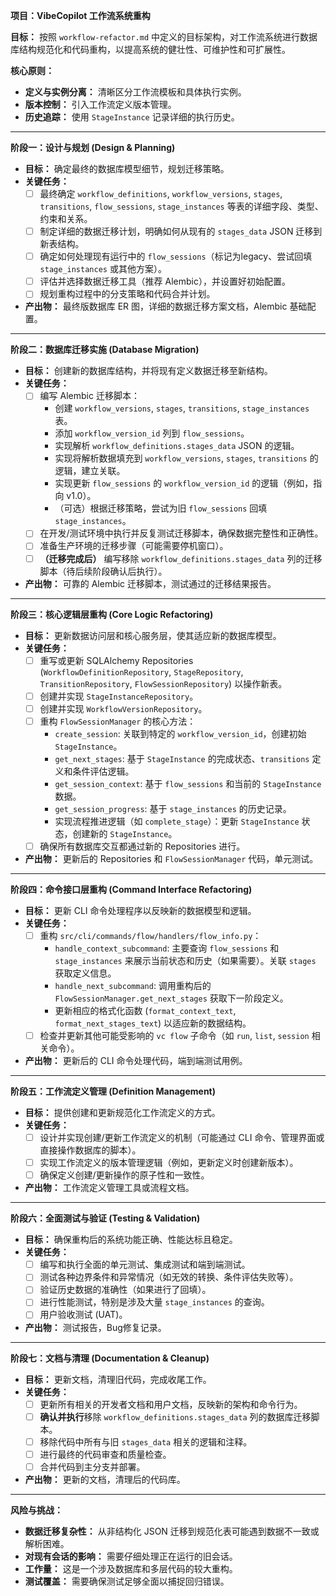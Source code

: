 
**项目：VibeCopilot 工作流系统重构**

**目标：** 按照 `workflow-refactor.md` 中定义的目标架构，对工作流系统进行数据库结构规范化和代码重构，以提高系统的健壮性、可维护性和可扩展性。

**核心原则：**

* **定义与实例分离：** 清晰区分工作流模板和具体执行实例。
* **版本控制：** 引入工作流定义版本管理。
* **历史追踪：** 使用 `StageInstance` 记录详细的执行历史。

---

**阶段一：设计与规划 (Design & Planning)**

* **目标：** 确定最终的数据库模型细节，规划迁移策略。
* **关键任务：**
  * [ ] 最终确定 `workflow_definitions`, `workflow_versions`, `stages`, `transitions`, `flow_sessions`, `stage_instances` 等表的详细字段、类型、约束和关系。
  * [ ] 制定详细的数据迁移计划，明确如何从现有的 `stages_data` JSON 迁移到新表结构。
  * [ ] 确定如何处理现有运行中的 `flow_sessions`（标记为legacy、尝试回填 `stage_instances` 或其他方案）。
  * [ ] 评估并选择数据迁移工具（推荐 Alembic），并设置好初始配置。
  * [ ] 规划重构过程中的分支策略和代码合并计划。
* **产出物：** 最终版数据库 ER 图，详细的数据迁移方案文档，Alembic 基础配置。

---

**阶段二：数据库迁移实施 (Database Migration)**

* **目标：** 创建新的数据库结构，并将现有定义数据迁移至新结构。
* **关键任务：**
  * [ ] 编写 Alembic 迁移脚本：
    * 创建 `workflow_versions`, `stages`, `transitions`, `stage_instances` 表。
    * 添加 `workflow_version_id` 列到 `flow_sessions`。
    * 实现解析 `workflow_definitions.stages_data` JSON 的逻辑。
    * 实现将解析数据填充到 `workflow_versions`, `stages`, `transitions` 的逻辑，建立关联。
    * 实现更新 `flow_sessions` 的 `workflow_version_id` 的逻辑（例如，指向 v1.0）。
    * （可选）根据迁移策略，尝试为旧 `flow_sessions` 回填 `stage_instances`。
  * [ ] 在开发/测试环境中执行并反复测试迁移脚本，确保数据完整性和正确性。
  * [ ] 准备生产环境的迁移步骤（可能需要停机窗口）。
  * [ ] **（迁移完成后）** 编写移除 `workflow_definitions.stages_data` 列的迁移脚本（待后续阶段确认后执行）。
* **产出物：** 可靠的 Alembic 迁移脚本，测试通过的迁移结果报告。

---

**阶段三：核心逻辑层重构 (Core Logic Refactoring)**

* **目标：** 更新数据访问层和核心服务层，使其适应新的数据库模型。
* **关键任务：**
  * [ ] 重写或更新 SQLAlchemy Repositories (`WorkflowDefinitionRepository`, `StageRepository`, `TransitionRepository`, `FlowSessionRepository`) 以操作新表。
  * [ ] 创建并实现 `StageInstanceRepository`。
  * [ ] 创建并实现 `WorkflowVersionRepository`。
  * [ ] 重构 `FlowSessionManager` 的核心方法：
    * `create_session`: 关联到特定的 `workflow_version_id`，创建初始 `StageInstance`。
    * `get_next_stages`: 基于 `StageInstance` 的完成状态、`transitions` 定义和条件评估逻辑。
    * `get_session_context`: 基于 `flow_sessions` 和当前的 `StageInstance` 数据。
    * `get_session_progress`: 基于 `stage_instances` 的历史记录。
    * 实现流程推进逻辑（如 `complete_stage`）：更新 `StageInstance` 状态，创建新的 `StageInstance`。
  * [ ] 确保所有数据库交互都通过新的 Repositories 进行。
* **产出物：** 更新后的 Repositories 和 `FlowSessionManager` 代码，单元测试。

---

**阶段四：命令接口层重构 (Command Interface Refactoring)**

* **目标：** 更新 CLI 命令处理程序以反映新的数据模型和逻辑。
* **关键任务：**
  * [ ] 重构 `src/cli/commands/flow/handlers/flow_info.py`：
    * `handle_context_subcommand`: 主要查询 `flow_sessions` 和 `stage_instances` 来展示当前状态和历史（如果需要）。关联 `stages` 获取定义信息。
    * `handle_next_subcommand`: 调用重构后的 `FlowSessionManager.get_next_stages` 获取下一阶段定义。
    * 更新相应的格式化函数 (`format_context_text`, `format_next_stages_text`) 以适应新的数据结构。
  * [ ] 检查并更新其他可能受影响的 `vc flow` 子命令（如 `run`, `list`, `session` 相关命令）。
* **产出物：** 更新后的 CLI 命令处理代码，端到端测试用例。

---

**阶段五：工作流定义管理 (Definition Management)**

* **目标：** 提供创建和更新规范化工作流定义的方式。
* **关键任务：**
  * [ ] 设计并实现创建/更新工作流定义的机制（可能通过 CLI 命令、管理界面或直接操作数据库的脚本）。
  * [ ] 实现工作流定义的版本管理逻辑（例如，更新定义时创建新版本）。
  * [ ] 确保定义创建/更新操作的原子性和一致性。
* **产出物：** 工作流定义管理工具或流程文档。

---

**阶段六：全面测试与验证 (Testing & Validation)**

* **目标：** 确保重构后的系统功能正确、性能达标且稳定。
* **关键任务：**
  * [ ] 编写和执行全面的单元测试、集成测试和端到端测试。
  * [ ] 测试各种边界条件和异常情况（如无效的转换、条件评估失败等）。
  * [ ] 验证历史数据的准确性（如果进行了回填）。
  * [ ] 进行性能测试，特别是涉及大量 `stage_instances` 的查询。
  * [ ] 用户验收测试 (UAT)。
* **产出物：** 测试报告，Bug修复记录。

---

**阶段七：文档与清理 (Documentation & Cleanup)**

* **目标：** 更新文档，清理旧代码，完成收尾工作。
* **关键任务：**
  * [ ] 更新所有相关的开发者文档和用户文档，反映新的架构和命令行为。
  * [ ] **确认并执行**移除 `workflow_definitions.stages_data` 列的数据库迁移脚本。
  * [ ] 移除代码中所有与旧 `stages_data` 相关的逻辑和注释。
  * [ ] 进行最终的代码审查和质量检查。
  * [ ] 合并代码到主分支并部署。
* **产出物：** 更新的文档，清理后的代码库。

---

**风险与挑战：**

* **数据迁移复杂性：** 从非结构化 JSON 迁移到规范化表可能遇到数据不一致或解析困难。
* **对现有会话的影响：** 需要仔细处理正在运行的旧会话。
* **工作量：** 这是一个涉及数据库和多层代码的较大重构。
* **测试覆盖：** 需要确保测试足够全面以捕捉回归错误。

